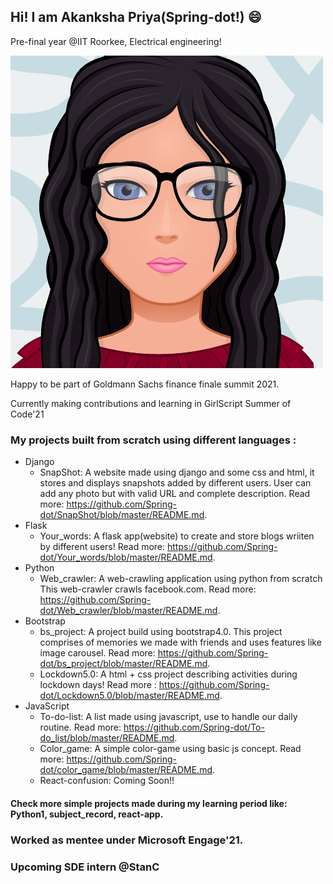 ## Hi! I am Akanksha Priya(Spring-dot!)  :smile:
Pre-final year @IIT Roorkee, Electrical engineering!

![github profile logo](https://github.com/Spring-dot/Spring-dot/blob/master/myAvatar.png)

Happy to be part of Goldmann Sachs finance finale summit 2021.

Currently making contributions and learning in GirlScript Summer of Code'21
### My projects built from scratch using different languages :
* Django
  * SnapShot: A website made using django and some css and html, it stores and displays snapshots added by different users. User can add any photo but with valid URL and complete description. Read more: https://github.com/Spring-dot/SnapShot/blob/master/README.md.
* Flask
  * Your_words: A flask app(website) to create and store blogs wriiten by different users! Read more: https://github.com/Spring-dot/Your_words/blob/master/README.md.
* Python
  * Web_crawler: A web-crawling application using python from scratch This web-crawler crawls facebook.com. Read more: https://github.com/Spring-dot/Web_crawler/blob/master/README.md.
* Bootstrap
  * bs_project: A project build using bootstrap4.0. This project comprises of memories we made with friends and uses features like image carousel. Read more: https://github.com/Spring-dot/bs_project/blob/master/README.md.
  * Lockdown5.0: A html + css project describing activities during lockdown days! Read more : https://github.com/Spring-dot/Lockdown5.0/blob/master/README.md.
* JavaScript
  * To-do-list: A list made using javascript, use to handle our daily routine. Read more: https://github.com/Spring-dot/To-do_list/blob/master/README.md.
  * Color_game: A simple color-game using basic js concept. Read more: https://github.com/Spring-dot/color_game/blob/master/README.md.
  * React-confusion: Coming Soon!!
#### Check more simple projects made during my learning period like: Python1, subject_record, react-app.
### Worked as mentee under Microsoft Engage'21.
### Upcoming SDE intern @StanC


<!--
**Spring-dot/Spring-dot** is a ✨ _special_ ✨ repository because its `README.md` (this file) appears on your GitHub profile.

Here are some ideas to get you started:

- 🔭 I’m currently working on ...
- 🌱 I’m currently learning ...
- 👯 I’m looking to collaborate on ...
- 🤔 I’m looking for help with ...
- 💬 Ask me about ...
- 📫 How to reach me: ...
- 😄 Pronouns: ...
- ⚡ Fun fact: ...
-->
